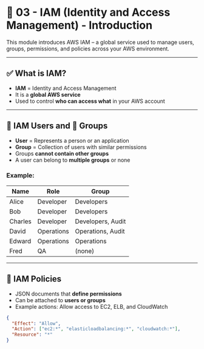 # 🔐 03 - IAM (Identity and Access Management) - Introduction

This module introduces AWS IAM – a global service used to manage users, groups, permissions, and policies across your AWS environment.

---

## ✅ What is IAM?

- **IAM** = Identity and Access Management
- It is a **global AWS service**
- Used to control **who can access what** in your AWS account

---

## 👤 IAM Users and 👥 Groups

- **User** = Represents a person or an application
- **Group** = Collection of users with similar permissions
- Groups **cannot contain other groups**
- A user can belong to **multiple groups** or none

### Example:
| Name     | Role       | Group             |
|----------|------------|-------------------|
| Alice    | Developer  | Developers        |
| Bob      | Developer  | Developers        |
| Charles  | Developer  | Developers, Audit |
| David    | Operations | Operations, Audit |
| Edward   | Operations | Operations        |
| Fred     | QA         | (none)            |

---

## 🧾 IAM Policies

- JSON documents that **define permissions**
- Can be attached to **users or groups**
- Example actions: Allow access to EC2, ELB, and CloudWatch

```json
{
  "Effect": "Allow",
  "Action": ["ec2:*", "elasticloadbalancing:*", "cloudwatch:*"],
  "Resource": "*"
}
